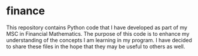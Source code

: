# finance

This repository contains Python code that I have developed as part of my MSC in Financial Mathematics. The purpose of this code is to enhance my understanding of the concepts I am learning in my program. I have decided to share these files in the hope that they may be useful to others as well.
